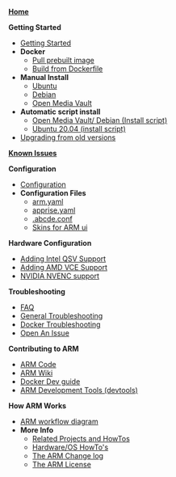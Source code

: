 **[Home](https://github.com/automatic-ripping-machine/automatic-ripping-machine/wiki)**

**Getting Started**
   - [Getting Started](https://github.com/automatic-ripping-machine/automatic-ripping-machine/wiki/Getting-Started)
   - **Docker**
       - [Pull prebuilt image](https://github.com/automatic-ripping-machine/automatic-ripping-machine/wiki/docker)
       - [Build from Dockerfile](https://github.com/automatic-ripping-machine/automatic-ripping-machine/wiki/Building-ARM-docker-image-from-source)
   - **Manual Install**
       - [Ubuntu](https://github.com/automatic-ripping-machine/automatic-ripping-machine/wiki/Setting-up-ARM-manually-(Ubuntu))
       - [Debian](https://github.com/automatic-ripping-machine/automatic-ripping-machine/wiki/Setting-up-ARM-manually-(Debian-OMV))
       - [Open Media Vault](https://github.com/automatic-ripping-machine/automatic-ripping-machine/wiki/Setting-up-ARM-manually-(Debian-OMV))
   - **Automatic script install**
       - [Open Media Vault/ Debian (Install script)](https://github.com/automatic-ripping-machine/automatic-ripping-machine/wiki/Setting-up-ARM-script-(Debian-OMV))
       - [Ubuntu 20.04 (install script)](https://github.com/automatic-ripping-machine/automatic-ripping-machine/wiki/Ubuntu-20.04-Automatic-Installation)
   - [Upgrading from old versions](https://github.com/automatic-ripping-machine/automatic-ripping-machine/wiki/upgrading)

**[Known Issues](https://github.com/automatic-ripping-machine/automatic-ripping-machine/wiki/Known-Issues)**

**Configuration**
   - [Configuration](https://github.com/automatic-ripping-machine/automatic-ripping-machine/wiki/Configuring-ARM)
   - **Configuration Files**
      - [arm.yaml](https://github.com/automatic-ripping-machine/automatic-ripping-machine/wiki/config-arm.yaml)
      - [apprise.yaml](https://github.com/automatic-ripping-machine/automatic-ripping-machine/wiki/config-apprise.yaml)
      - [.abcde.conf](https://github.com/automatic-ripping-machine/automatic-ripping-machine/wiki/config-abcde.conf)
      - [Skins for ARM ui](https://github.com/automatic-ripping-machine/automatic-ripping-machine/wiki/config-ui-skins)

**Hardware Configuration**
   - [Adding Intel QSV Support](https://github.com/automatic-ripping-machine/automatic-ripping-machine/wiki/intel-qsv)
   - [Adding AMD VCE Support](https://github.com/automatic-ripping-machine/automatic-ripping-machine/wiki/amd-vce)
   - [NVIDIA NVENC support](https://github.com/automatic-ripping-machine/automatic-ripping-machine/wiki/nvidia)

**Troubleshooting**
   - [FAQ](https://github.com/automatic-ripping-machine/automatic-ripping-machine/wiki/FAQ)
   - [General Troubleshooting](https://github.com/automatic-ripping-machine/automatic-ripping-machine/wiki/General-Troubleshooting)
   - [Docker Troubleshooting](https://github.com/automatic-ripping-machine/automatic-ripping-machine/wiki/Docker-Troubleshooting)
   - [Open An Issue](https://github.com/automatic-ripping-machine/automatic-ripping-machine/issues/new/choose)

**Contributing to ARM**
   - [ARM Code](http://github.com/automatic-ripping-machine/automatic-ripping-machine/wiki/Contribute)
   - [ARM Wiki](http://github.com/automatic-ripping-machine/automatic-ripping-machine/wiki/Contribute-Wiki)
   - [Docker Dev guide](http://github.com/automatic-ripping-machine/automatic-ripping-machine/wiki/Contribute-Docker)
   - [ARM Development Tools (devtools)](https://github.com/automatic-ripping-machine/automatic-ripping-machine/wiki/Contribute-DevTools)

**How ARM Works**
   - [ARM workflow diagram](https://github.com/automatic-ripping-machine/automatic-ripping-machine/wiki/workflow-diagram)
   - **More Info**
      - [Related Projects and HowTos](https://github.com/automatic-ripping-machine/automatic-ripping-machine/wiki/related-howtos)
      - [Hardware/OS HowTo's](https://github.com/automatic-ripping-machine/automatic-ripping-machine/wiki/VMware)
      - [The ARM Change log](https://github.com/automatic-ripping-machine/automatic-ripping-machine/wiki/Change-Log)
      - [The ARM License](https://github.com/automatic-ripping-machine/automatic-ripping-machine/blob/v2_devel/LICENSE)